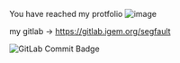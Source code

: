You have reached my protfolio
![image](https://github.com/krusts31/krusts31/assets/47741591/bef80c94-4bc6-4fb7-a67c-b1c484963b1f)

my gitlab -> https://gitlab.igem.org/segfault

![GitLab Commit Badge](https://img.shields.io/badge/dynamic/json?label=GitLab%20Commits&query=%24[0].commit_count&url=https://gitlab.igem.org/api/v4/users/segfault/projects)
